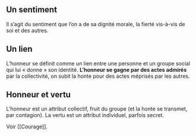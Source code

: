 ## Un sentiment

Il s’agit du sentiment que l’on a de sa dignité morale, la fierté vis-à-vis de soi et des autres.

## Un lien

L’honneur se définit comme un lien entre une personne et un groupe social qui lui « donne » son identité. **L’honneur se gagne par des actes admirés** par la collectivité, on subit la honte pour des actes méprisés par les autres. 

## Honneur et vertu

L’honneur est un attribut collectif, fruit du groupe (et la honte se transmet, par contagion). La vertu est un attribut individuel, parfois secret.

Voir [[Courage]].